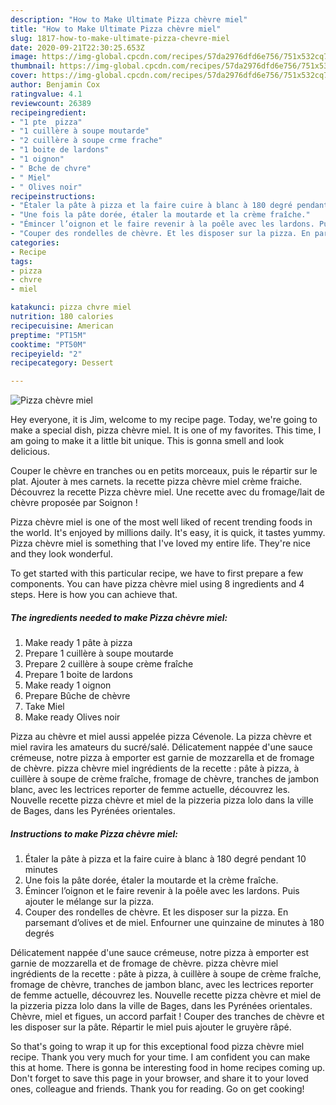 ```yaml
---
description: "How to Make Ultimate Pizza chèvre miel"
title: "How to Make Ultimate Pizza chèvre miel"
slug: 1817-how-to-make-ultimate-pizza-chevre-miel
date: 2020-09-21T22:30:25.653Z
image: https://img-global.cpcdn.com/recipes/57da2976dfd6e756/751x532cq70/pizza-chevre-miel-photo-principale-de-la-recette.jpg
thumbnail: https://img-global.cpcdn.com/recipes/57da2976dfd6e756/751x532cq70/pizza-chevre-miel-photo-principale-de-la-recette.jpg
cover: https://img-global.cpcdn.com/recipes/57da2976dfd6e756/751x532cq70/pizza-chevre-miel-photo-principale-de-la-recette.jpg
author: Benjamin Cox
ratingvalue: 4.1
reviewcount: 26389
recipeingredient:
- "1 pte  pizza"
- "1 cuillère à soupe moutarde"
- "2 cuillère à soupe crme frache"
- "1 boite de lardons"
- "1 oignon"
- " Bche de chvre"
- " Miel"
- " Olives noir"
recipeinstructions:
- "Étaler la pâte à pizza et la faire cuire à blanc à 180 degré pendant 10 minutes"
- "Une fois la pâte dorée, étaler la moutarde et la crème fraîche."
- "Émincer l’oignon et le faire revenir à la poêle avec les lardons. Puis ajouter le mélange sur la pizza."
- "Couper des rondelles de chèvre. Et les disposer sur la pizza. En parsemant d’olives et de miel. Enfourner une quinzaine de minutes à 180 degrés"
categories:
- Recipe
tags:
- pizza
- chvre
- miel

katakunci: pizza chvre miel 
nutrition: 180 calories
recipecuisine: American
preptime: "PT15M"
cooktime: "PT50M"
recipeyield: "2"
recipecategory: Dessert

---
```



![Pizza chèvre miel](https://img-global.cpcdn.com/recipes/57da2976dfd6e756/751x532cq70/pizza-chevre-miel-photo-principale-de-la-recette.jpg)

Hey everyone, it is Jim, welcome to my recipe page. Today, we're going to make a special dish, pizza chèvre miel. It is one of my favorites. This time, I am going to make it a little bit unique. This is gonna smell and look delicious.

Couper le chèvre en tranches ou en petits morceaux, puis le répartir sur le plat. Ajouter à mes carnets. la recette pizza chèvre miel crème fraiche. Découvrez la recette Pizza chèvre miel. Une recette avec du fromage/lait de chèvre proposée par Soignon !

Pizza chèvre miel is one of the most well liked of recent trending foods in the world. It's enjoyed by millions daily. It's easy, it is quick, it tastes yummy. Pizza chèvre miel is something that I've loved my entire life. They're nice and they look wonderful.


To get started with this particular recipe, we have to first prepare a few components. You can have pizza chèvre miel using 8 ingredients and 4 steps. Here is how you can achieve that.

<!--inarticleads1-->

##### The ingredients needed to make Pizza chèvre miel:

1. Make ready 1 pâte à pizza
1. Prepare 1 cuillère à soupe moutarde
1. Prepare 2 cuillère à soupe crème fraîche
1. Prepare 1 boite de lardons
1. Make ready 1 oignon
1. Prepare  Bûche de chèvre
1. Take  Miel
1. Make ready  Olives noir


Pizza au chèvre et miel aussi appelée pizza Cévenole. La pizza chèvre et miel ravira les amateurs du sucré/salé. Délicatement nappée d&#39;une sauce crémeuse, notre pizza à emporter est garnie de mozzarella et de fromage de chèvre. pizza chèvre miel ingrédients de la recette : pâte à pizza, à cuillère à soupe de crème fraîche, fromage de chèvre, tranches de jambon blanc, avec les lectrices reporter de femme actuelle, découvrez les. Nouvelle recette pizza chèvre et miel de la pizzeria pizza lolo dans la ville de Bages, dans les Pyrénées orientales. 

<!--inarticleads2-->

##### Instructions to make Pizza chèvre miel:

1. Étaler la pâte à pizza et la faire cuire à blanc à 180 degré pendant 10 minutes
1. Une fois la pâte dorée, étaler la moutarde et la crème fraîche.
1. Émincer l’oignon et le faire revenir à la poêle avec les lardons. Puis ajouter le mélange sur la pizza.
1. Couper des rondelles de chèvre. Et les disposer sur la pizza. En parsemant d’olives et de miel. Enfourner une quinzaine de minutes à 180 degrés


Délicatement nappée d&#39;une sauce crémeuse, notre pizza à emporter est garnie de mozzarella et de fromage de chèvre. pizza chèvre miel ingrédients de la recette : pâte à pizza, à cuillère à soupe de crème fraîche, fromage de chèvre, tranches de jambon blanc, avec les lectrices reporter de femme actuelle, découvrez les. Nouvelle recette pizza chèvre et miel de la pizzeria pizza lolo dans la ville de Bages, dans les Pyrénées orientales. Chèvre, miel et figues, un accord parfait ! Couper des tranches de chèvre et les disposer sur la pâte. Répartir le miel puis ajouter le gruyère râpé. 

So that's going to wrap it up for this exceptional food pizza chèvre miel recipe. Thank you very much for your time. I am confident you can make this at home. There is gonna be interesting food in home recipes coming up. Don't forget to save this page in your browser, and share it to your loved ones, colleague and friends. Thank you for reading. Go on get cooking!
